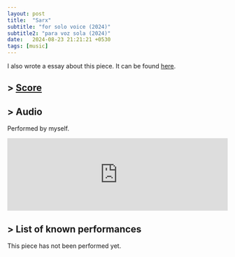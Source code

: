 ```yaml
---
layout: post
title:  "Sarx"
subtitle: "for solo voice (2024)"
subtitle2: "para voz sola (2024)"
date:   2024-08-23 21:21:21 +0530
tags: [music]
---
```


I also wrote a essay about this piece. It can be found [here](/works/writing).


## \> [Score](/assets/scores/sarx.pdf)
## \> Audio
Performed by myself.
<iframe width="100%" height="166" scrolling="no" frameborder="no" allow="autoplay" src="https://w.soundcloud.com/player/?url=https%3A//api.soundcloud.com/tracks/1969561291&color=%23eae6e1&auto_play=false&hide_related=false&show_comments=true&show_user=true&show_reposts=false&show_teaser=true"></iframe><div style="font-size: 10px; color: #cccccc;line-break: anywhere;word-break: normal;overflow: hidden;white-space: nowrap;text-overflow: ellipsis; font-family: Interstate,Lucida Grande,Lucida Sans Unicode,Lucida Sans,Garuda,Verdana,Tahoma,sans-serif;font-weight: 100;"></div>

## \> List of known performances
This piece has not been performed yet.

